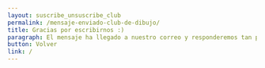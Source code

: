 ```yaml
---
layout: suscribe_unsuscribe_club
permalink: /mensaje-enviado-club-de-dibujo/
title: Gracias por escribirnos :)
paragraph: El mensaje ha llegado a nuestro correo y responderemos tan pronto como podamos.
button: Volver
link: /
---
```

